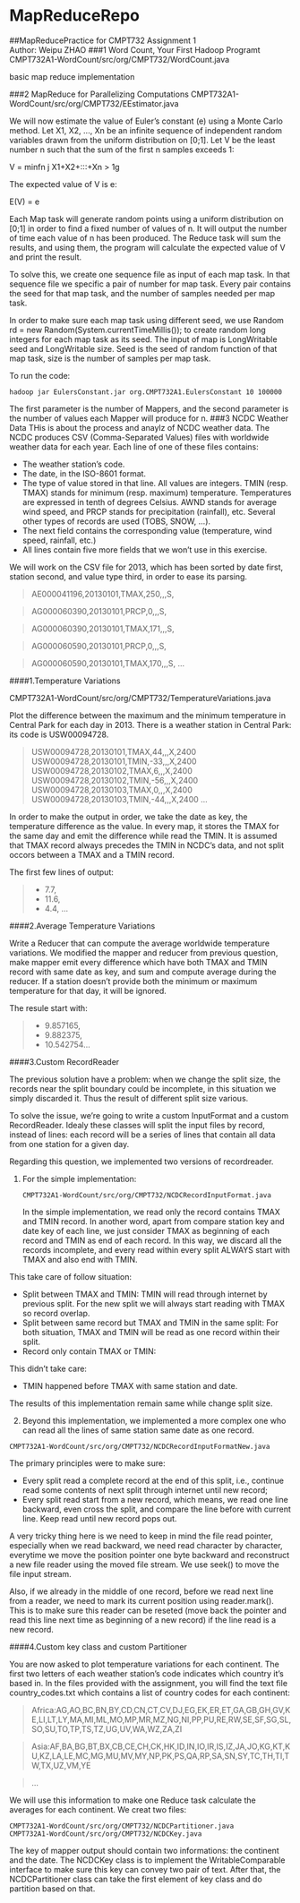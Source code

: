 # MapReduceRepo
##MapReducePractice for CMPT732 Assignment 1  
Author: Weipu ZHAO
###1 Word Count, Your First Hadoop Programt
CMPT732A1-WordCount/src/org/CMPT732/WordCount.java

basic map reduce implementation

###2 MapReduce for Parallelizing Computations
CMPT732A1-WordCount/src/org/CMPT732/EEstimator.java

We will now estimate the value of Euler’s constant (e) using a Monte Carlo method. Let X1, X2, ..., Xn be an
infinite sequence of independent random variables drawn from the uniform distribution on [0;1]. Let V be the
least number n such that the sum of the first n samples exceeds 1:

V = minfn j X1+X2+:::+Xn > 1g

The expected value of V is e:

E(V) = e

Each Map task will generate random points using a uniform distribution on [0;1] in order to find a fixed
number of values of n. It will output the number of time each value of n has been produced. The Reduce task
will sum the results, and using them, the program will calculate the expected value of V and print the result.

To solve this, we create one sequence file as input of each map task. In that sequence file we specific a pair of number for map task. Every pair contains the seed for that map task, and the number of samples needed per map task. 

In order to make sure each map task using different seed, we use Random rd = new Random(System.currentTimeMillis()); to create random long integers for each map task as its seed. The input of map is LongWritable seed and LongWritable size. Seed is the seed of random function of that map task, size is the number of samples per map task.

To run the code:
<pre><code>hadoop jar EulersConstant.jar org.CMPT732A1.EulersConstant 10 100000
</code></pre>
The first parameter is the number of Mappers, and the second parameter is the number of values each Mapper
will produce for n.
###3 NCDC Weather Data
THis is about the process and anaylz of NCDC weather data. The NCDC produces CSV (Comma-Separated Values) files with worldwide weather data for
each year. Each line of one of these files contains:
- The weather station’s code.
- The date, in the ISO-8601 format.
- The type of value stored in that line. All values are integers. TMIN (resp. TMAX) stands for minimum
(resp. maximum) temperature. Temperatures are expressed in tenth of degrees Celsius. AWND stands for
average wind speed, and PRCP stands for precipitation (rainfall), etc. Several other types of records are
used (TOBS, SNOW, ...).
- The next field contains the corresponding value (temperature, wind speed, rainfall, etc.)
- All lines contain five more fields that we won’t use in this exercise.

We will work on the CSV file for 2013, which has been sorted by date first, station second, and value type
third, in order to ease its parsing.

>AE000041196,20130101,TMAX,250,,,S,

>AG000060390,20130101,PRCP,0,,,S,

>AG000060390,20130101,TMAX,171,,,S,

>AG000060590,20130101,PRCP,0,,,S,

>AG000060590,20130101,TMAX,170,,,S,
...

####1.Temperature Variations

CMPT732A1-WordCount/src/org/CMPT732/TemperatureVariations.java

Plot the difference between the maximum and the minimum temperature in Central Park for each day in 2013. There is a weather station in Central Park: its code is USW00094728.
>USW00094728,20130101,TMAX,44,,,X,2400
USW00094728,20130101,TMIN,-33,,,X,2400
USW00094728,20130102,TMAX,6,,,X,2400
USW00094728,20130102,TMIN,-56,,,X,2400
USW00094728,20130103,TMAX,0,,,X,2400
USW00094728,20130103,TMIN,-44,,,X,2400
...

In order to make the output in order, we take the date as key, the temperature difference as the value. In every map, it stores the TMAX for the same day and emit the difference while read the TMIN.  It is assumed that TMAX record always precedes the TMIN in NCDC’s data, and not split occors between a TMAX and a TMIN record.

The first few lines of output:
>- 7.7,
>- 11.6,
>- 4.4,
...


####2.Average Temperature Variations

Write a Reducer that can compute the average worldwide temperature variations. We modified the mapper and reducer from previous question, make mapper emit every difference which have both TMAX and TMIN record with same date as key, and sum and compute average during the reducer. If a station doesn’t provide both the minimum or maximum temperature for that day, it will be ignored.

The resule start with:
>- 9.857165, 
>- 9.882375, 
>- 10.542754...

####3.Custom RecordReader

The previous solution have a problem: when we change the split size, the records near the split boundary could be incomplete, in this situation we simply discarded it. Thus the result of different split size various.

To solve the issue, we’re going to write a custom InputFormat and a custom RecordReader. Idealy these classes will split the input files by record, instead of lines: each record will be a series of lines that contain all data from one station for a given day.

Regarding this question, we implemented two versions of recordreader.

1) For the simple implementation:<pre><code>CMPT732A1-WordCount/src/org/CMPT732/NCDCRecordInputFormat.java</code></pre> 
In the simple implementation, we read only the record contains TMAX and TMIN record. In another word, apart from compare station key and date key of each line, we just consider TMAX as beginning of each record and TMIN as end of each record. In this way, we discard all the records incomplete, and every read within every split ALWAYS start with TMAX and also end with TMIN. 

This take care of follow situation:
- Split between TMAX and TMIN: TMIN will read through internet by previous split. For the new split we will always start reading with TMAX so record overlap.
- Split between same record but TMAX and TMIN in the same split: For both situation, TMAX and TMIN will be read as one record within their split.
- Record only contain TMAX or TMIN: 
		
This didn’t take care:
- TMIN happened before TMAX with same station and date. 

The results of this implementation remain same while change split size. 


2) Beyond this implementation, we implemented a more complex one who can read all the lines of same station same date as one record. 
<pre><code>CMPT732A1-WordCount/src/org/CMPT732/NCDCRecordInputFormatNew.java</code></pre> 

The primary principles were to make sure:
- Every split read a complete record at the end of this split, i.e., continue read some contents of next split through internet until new record;
- Every split read start from a new record, which means, we read one line backward, even cross the split, and compare the line before with current line. Keep read until new record pops out.  

A very tricky thing here is we need to keep in mind the file read pointer, especially when we read backward, we need read character by character, everytime we move the position pointer one byte backward and reconstruct a new file reader using the moved file stream. We use seek() to move the file input stream. 

Also, if we already in the middle of one record, before we read next line from a reader, we need to mark its current position using reader.mark(). This is to make sure this reader can be reseted (move back the pointer and read this line next time as beginning of a new record) if the line read is a new record.

####4.Custom key class and custom Partitioner

You are now asked to plot temperature variations for each continent. The first two letters of
each weather station’s code indicates which country it’s based in. In the files provided with the assignment,
you will find the text file country_codes.txt which contains a list of country codes for each continent:

>Africa:AG,AO,BC,BN,BY,CD,CN,CT,CV,DJ,EG,EK,ER,ET,GA,GB,GH,GV,KE,LI,LT,LY,MA,MI,ML,MO,MP,MR,MZ,NG,NI,PP,PU,RE,RW,SE,SF,SG,SL,SO,SU,TO,TP,TS,TZ,UG,UV,WA,WZ,ZA,ZI

>Asia:AF,BA,BG,BT,BX,CB,CE,CH,CK,HK,ID,IN,IO,IR,IS,IZ,JA,JO,KG,KT,KU,KZ,LA,LE,MC,MG,MU,MV,MY,NP,PK,PS,QA,RP,SA,SN,SY,TC,TH,TI,TW,TX,UZ,VM,YE

>...

We will use this information to make one Reduce task calculate the averages for each continent. We creat two files:
<pre><code>CMPT732A1-WordCount/src/org/CMPT732/NCDCPartitioner.java
CMPT732A1-WordCount/src/org/CMPT732/NCDCKey.java</code></pre>

The key of mapper output should contain two informations: the continent and the date. The NCDCKey class is to implement the WritableComparable interface to make sure this key can convey two pair of text. After that, the NCDCPartitioner class can take the first element of key class and do partition based on that.
